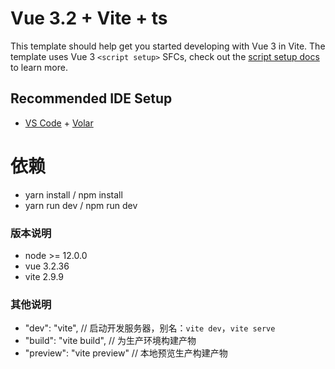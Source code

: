 # Vue 3.2 + Vite + ts

This template should help get you started developing with Vue 3 in Vite. The template uses Vue 3 `<script setup>` SFCs, check out the [script setup docs](https://v3.vuejs.org/api/sfc-script-setup.html#sfc-script-setup) to learn more.

## Recommended IDE Setup

- [VS Code](https://code.visualstudio.com/) + [Volar](https://marketplace.visualstudio.com/items?itemName=Vue.volar)

# 依赖
 - yarn install / npm install
 - yarn run dev / npm run dev

### 版本说明
- node >= 12.0.0 
- vue 3.2.36
- vite 2.9.9

### 其他说明
- "dev": "vite", // 启动开发服务器，别名：`vite dev`，`vite serve`
- "build": "vite build", // 为生产环境构建产物
- "preview": "vite preview" // 本地预览生产构建产物